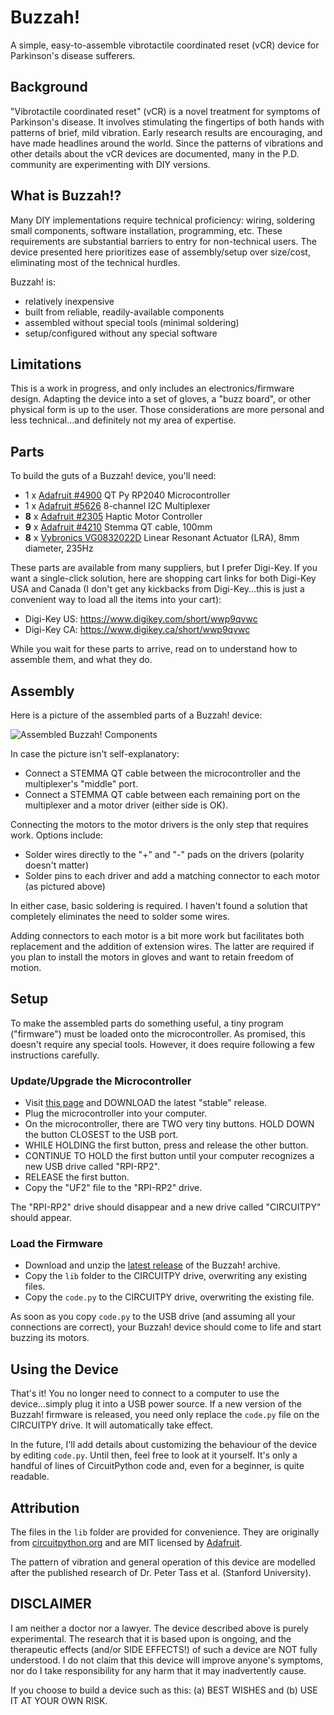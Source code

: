 # Buzzah!
A simple, easy-to-assemble vibrotactile coordinated reset (vCR) device for Parkinson's disease sufferers.

## Background

"Vibrotactile coordinated reset" (vCR) is a novel treatment for symptoms of Parkinson's disease. It involves stimulating the fingertips of both hands with patterns of brief, mild vibration. Early research results are encouraging, and have made headlines around the world. Since the patterns of vibrations and other details about the vCR devices are documented, many in the P.D. community are experimenting with DIY versions.

## What is Buzzah!?

Many DIY implementations require technical proficiency: wiring, soldering small components, software installation, programming, etc. These requirements are substantial barriers to entry for non-technical users. The device presented here prioritizes ease of assembly/setup over size/cost, eliminating most of the technical hurdles.

Buzzah! is:

- relatively inexpensive
- built from reliable, readily-available components
- assembled without special tools (minimal soldering)
- setup/configured without any special software

## Limitations

This is a work in progress, and only includes an electronics/firmware design. Adapting the device into a set of gloves, a "buzz board", or other physical form is up to the user. Those considerations are more personal and less technical...and definitely not my area of expertise.

## Parts

To build the guts of a Buzzah! device, you'll need:

- 1 x [Adafruit #4900](https://www.adafruit.com/product/4900) QT Py RP2040 Microcontroller
- 1 x [Adafruit #5626](https://www.adafruit.com/product/5626) 8-channel I2C Multiplexer
- **8** x [Adafruit #2305](https://www.adafruit.com/product/2305) Haptic Motor Controller
- **9** x [Adafruit #4210](https://www.adafruit.com/product/4210) Stemma QT cable, 100mm
- **8** x [Vybronics VG0832022D](https://www.vybronics.com/coin-vibration-motors/lra/v-g0832022d) Linear Resonant Actuator (LRA), 8mm diameter, 235Hz

These parts are available from many suppliers, but I prefer Digi-Key. If you want a single-click solution, here are shopping cart links for both Digi-Key USA and Canada (I don't get any kickbacks from Digi-Key...this is just a convenient way to load all the items into your cart):

- Digi-Key US: https://www.digikey.com/short/wwp9qvwc
- Digi-Key CA: https://www.digikey.ca/short/wwp9qvwc

While you wait for these parts to arrive, read on to understand how to assemble them, and what they do.

## Assembly

Here is a picture of the assembled parts of a Buzzah! device:

![Assembled Buzzah! Components](https://user-images.githubusercontent.com/382436/226647797-a104f5dc-2eab-44c7-af58-53cb1859483e.jpg)

In case the picture isn't self-explanatory:

- Connect a STEMMA QT cable between the microcontroller and the multiplexer's "middle" port.
- Connect a STEMMA QT cable between each remaining port on the multiplexer and a motor driver (either side is OK).

Connecting the motors to the motor drivers is the only step that requires work. Options include:

- Solder wires directly to the "+" and "-" pads on the drivers (polarity doesn't matter)
- Solder pins to each driver and add a matching connector to each motor (as pictured above)

In either case, basic soldering is required. I haven't found a solution that completely eliminates the need to solder some wires.

Adding connectors to each motor is a bit more work but facilitates both replacement and the addition of extension wires. The latter are required if you plan to install the motors in gloves and want to retain freedom of motion.

## Setup

To make the assembled parts do something useful, a tiny program ("firmware") must be loaded onto the microcontroller. As promised, this doesn't require any special tools. However, it does require following a few instructions carefully.

### Update/Upgrade the Microcontroller

- Visit [this page](https://circuitpython.org/board/adafruit_qtpy_rp2040/) and DOWNLOAD the latest "stable" release. 
- Plug the microcontroller into your computer.
- On the microcontroller, there are TWO very tiny buttons. HOLD DOWN the button CLOSEST to the USB port.
- WHILE HOLDING the first button, press and release the other button.
- CONTINUE TO HOLD the first button until your computer recognizes a new USB drive called "RPI-RP2".
- RELEASE the first button.
- Copy the "UF2" file to the "RPI-RP2" drive.

The "RPI-RP2" drive should disappear and a new drive called "CIRCUITPY" should appear.

### Load the Firmware

- Download and unzip the [latest release](https://github.com/kriswilk/buzzah/releases/latest) of the Buzzah! archive.
- Copy the `lib` folder to the CIRCUITPY drive, overwriting any existing files.
- Copy the `code.py` to the CIRCUITPY drive, overwriting the existing file.

As soon as you copy `code.py` to the USB drive (and assuming all your connections are correct), your Buzzah! device should come to life and start buzzing its motors.

## Using the Device

That's it! You no longer need to connect to a computer to use the device...simply plug it into a USB power source. If a new version of the Buzzah! firmware is released, you need only replace the `code.py` file on the CIRCUITPY drive. It will automatically take effect.

In the future, I'll add details about customizing the behaviour of the device by editing `code.py`. Until then, feel free to look at it yourself. It's only a handful of lines of CircuitPython code and, even for a beginner, is quite readable.

## Attribution

The files in the `lib` folder are provided for convenience. They are originally from [circuitpython.org](https://circuitpython.org) and are MIT licensed by [Adafruit](https://adafruit.com).

The pattern of vibration and general operation of this device are modelled after the published research of Dr. Peter Tass et al. (Stanford University).

## DISCLAIMER

I am neither a doctor nor a lawyer. The device described above is purely experimental. The research that it is based upon is ongoing, and the therapeutic effects (and/or SIDE EFFECTS!) of such a device are NOT fully understood. I do not claim that this device will improve anyone's symptoms, nor do I take responsibility for any harm that it may inadvertently cause.

If you choose to build a device such as this: (a) BEST WISHES and (b) USE IT AT YOUR OWN RISK.
